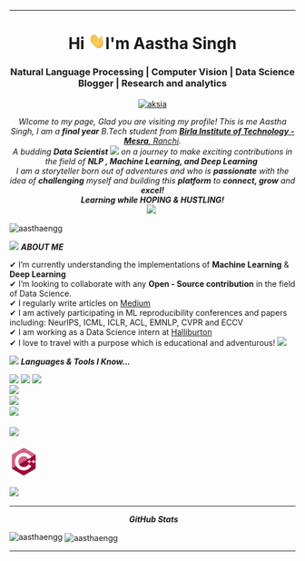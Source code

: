  
</p>
<hr>
<h1 align="center">Hi <img src="https://raw.githubusercontent.com/ABSphreak/ABSphreak/master/gifs/Hi.gif" width="30px">I'm Aastha Singh</h1>
<h3 align="center">Natural Language Processing | Computer Vision | Data Science Blogger | Research and analytics </h3>
<p align="center">
<a href="https://www.linkedin.com/in/aastha-singh-94a9631a1/" target="blank"><img align="center" src="https://cdn.jsdelivr.net/npm/simple-icons@3.0.1/icons/linkedin.svg" alt="aksia" height="30" width="40" /></a>

</p>
</p>



<p align="center">
  <em>
    Wlcome to my page, Glad you are visiting my profile! This is me Aastha Singh, I am a <b>final year</b> B.Tech student from <a href="https://www.acetamritsar.ac.in/"> <b>Birla Institute of Technology - Mesra</b>, Ranchi</a>. <br>
    A budding <b>Data Scientist </b> <img src="https://github.com/TheDudeThatCode/TheDudeThatCode/blob/master/Assets/Developer.gif" width="30px"> on a journey to make exciting contributions in the field of <b>NLP , Machine Learning, and Deep Learning</b>&nbsp;<br>I am a storyteller born out of adventures and who is <b>passionate</b> with the idea of <b>challenging</b> myself and building this <b>platform</b> to 
    <b>connect, grow</b> and 
    <b>excel!</b><br>
   <b><i>Learning while HOPING & HUSTLING!</i></b>
    </br><img src="https://data.whicdn.com/images/222319615/original.gif" width="200px">&nbsp
  </em> 
  
</p>

<p align="left"> <img src="https://komarev.com/ghpvc/?username=aasthaengga&label=Profile%20views&color=0e75b6&style=flat" alt="aasthaengg" /> </p>

<img src="https://media.giphy.com/media/ObNTw8Uzwy6KQ/giphy.gif" width="30px">&nbsp;***ABOUT ME***

✔ I’m currently understanding the implementations of **Machine Learning** & **Deep Learning**<br>
✔ I’m looking to collaborate with any **Open - Source contribution** in the field of Data Science.<br>
✔ I regularly write articles on [Medium](https://aastha-eng.medium.com/) <br>
✔ I am actively participating in ML reproducibility conferences and papers including: NeurIPS, ICML, ICLR, ACL, EMNLP, CVPR and ECCV <br>
✔ I am working as a Data Science intern at <a href="https://www.halliburton.com">Halliburton </a></br>
✔ I love to travel with a purpose which is educational and adventurous! <img src="https://media.tenor.com/images/dd9e2d278c1b0ce2f6ec658589fd2a41/tenor.gif" width="30px">&nbsp;

 

<img src="https://media.giphy.com/media/ObNTw8Uzwy6KQ/giphy.gif" width="30px">&nbsp;***Languages & Tools I Know...***
<p align="left">
  
  <code><img height="50" src="https://github.com/uannabi/-/blob/master/resource/python-icon.svg"></code>
  <code><img height="50" src="https://github.com/jmnote/z-icons/blob/master/svg/c.svg"></code>
  <code><img height="50" src="https://www.vectorlogo.zone/logos/pytorch/pytorch-ar21.svg"></code>
  <code> <img height="50" src="https://upload.wikimedia.org/wikipedia/commons/thumb/2/2d/Tensorflow_logo.svg/173px-Tensorflow_logo.svg.png"> </code>
  <code><img height="50" src="https://upload.wikimedia.org/wikipedia/commons/thumb/0/05/Scikit_learn_logo_small.svg/390px-Scikit_learn_logo_small.svg.png"></code>
  <code> <img height="50" src="https://github.com/uannabi/-/blob/master/resource/other/mysql-ar21.svg"> </code>
  <code> <img height="50" src="https://github.com/uannabi/-/blob/master/resource/git.svg"> </code>
  <code> <img height="50" src="https://raw.githubusercontent.com/devicons/devicon/master/icons/cplusplus/cplusplus-original.svg"> </code>
  <code> <img height="50" src="https://cdn.worldvectorlogo.com/logos/tableau-software.svg"> </code>
  <hr>
  <p align="center">
&nbsp;<i><b>GitHub Stats</b></i></p>
<p><img align="left" src="https://github-readme-stats.vercel.app/api/top-langs?username=aasthaengg&show_icons=true&locale=en&layout=compact" alt="aasthaengg" /></p>

<p>&nbsp;<img align="center" src="https://github-readme-stats.vercel.app/api?username=aasthaengg&show_icons=true&locale=en" alt="aasthaengg" width="410" /></p>

<hr>



